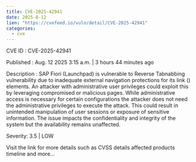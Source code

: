 ```yaml
--- 
title: CVE-2025-42941
date: 2025-8-12
lien: "https://cvefeed.io/vuln/detail/CVE-2025-42941"
categories:
  - cve
---
```


CVE ID : CVE-2025-42941

Published :  Aug. 12
2025
3:15 a.m. | 3 hours
44 minutes ago

Description : SAP Fiori (Launchpad) is vulnerable to Reverse Tabnabbing vulnerability due to inadequate external navigation protections for its link () elements. An attacker with administrative user privileges could exploit this by leveraging compromised or malicious pages. While administrative access is necessary for certain configurations
the attacker does not need the administrative privileges to execute the attack. This could result in unintended manipulation of user sessions or exposure of sensitive information. The issue impacts the confidentiality and integrity of the system
but the availability remains unaffected.

Severity: 3.5 | LOW

Visit the link for more details
such as CVSS details
affected products
timeline
and more...

